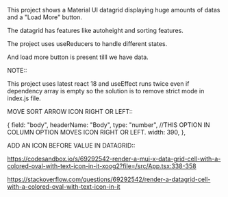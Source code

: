 This project shows a Material UI datagrid displaying huge amounts of datas and a "Load More" button.


The datagrid has features like autoheight and sorting features.

The project uses useReducers to handle different states.

And load more button is present tilll we have data.


NOTE::

This project uses latest react 18 and useEffect runs twice even if dependency array is empty so the solution is to remove strict mode in index.js file.


MOVE SORT ARROW ICON RIGHT OR LEFT::

{
    field: "body",
    headerName: "Body",
    type: "number",  //THIS OPTION IN COLUMN OPTION MOVES ICON RIGHT OR LEFT.
    width: 390,
  },


ADD AN ICON BEFORE VALUE IN DATAGRID::

https://codesandbox.io/s/69292542-render-a-mui-x-data-grid-cell-with-a-colored-oval-with-text-icon-in-it-xoog2?file=/src/App.tsx:338-358

https://stackoverflow.com/questions/69292542/render-a-datagrid-cell-with-a-colored-oval-with-text-icon-in-it